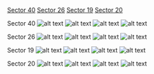 [Sector 40](#sector40)
[Sector 26](#sector26)
[Sector 19](#sector19)
[Sector 20](#sector20)

<a name = "sector40"></a>
Sector 40
![alt text](/tt/XO-6_Sector_40/XO-6_Sector_40_a_TimeSeries.png)
![alt text](/tt/XO-6_Sector_40/XO-6_Sector_40_b_FoldedLightCurve.png)
![alt text](/tt/XO-6_Sector_40/XO-6_Sector_40_b_IndividualTransitsWithFit.png)
![alt text](/tt/XO-6_Sector_40/XO-6_Sector_40_c_TimingResiduals.png)

<a name = "sector26"></a>
Sector 26
![alt text](/tt/XO-6_Sector_26/XO-6_Sector_26_a_TimeSeries.png)
![alt text](/tt/XO-6_Sector_26/XO-6_Sector_26_b_FoldedLightCurve.png)
![alt text](/tt/XO-6_Sector_26/XO-6_Sector_26_b_IndividualTransitsWithFit.png)
![alt text](/tt/XO-6_Sector_26/XO-6_Sector_26_c_TimingResiduals.png)

<a name = "sector19"></a>
Sector 19
![alt text](/tt/XO-6_Sector_19/XO-6_Sector_19_a_TimeSeries.png)
![alt text](/tt/XO-6_Sector_19/XO-6_Sector_19_b_FoldedLightCurve.png)
![alt text](/tt/XO-6_Sector_19/XO-6_Sector_19_b_IndividualTransitsWithFit.png)
![alt text](/tt/XO-6_Sector_19/XO-6_Sector_19_c_TimingResiduals.png)

<a name = "sector20"></a>
Sector 20
![alt text](/tt/XO-6_Sector_20/XO-6_Sector_20_a_TimeSeries.png)
![alt text](/tt/XO-6_Sector_20/XO-6_Sector_20_b_FoldedLightCurve.png)
![alt text](/tt/XO-6_Sector_20/XO-6_Sector_20_b_IndividualTransitsWithFit.png)
![alt text](/tt/XO-6_Sector_20/XO-6_Sector_20_c_TimingResiduals.png)

